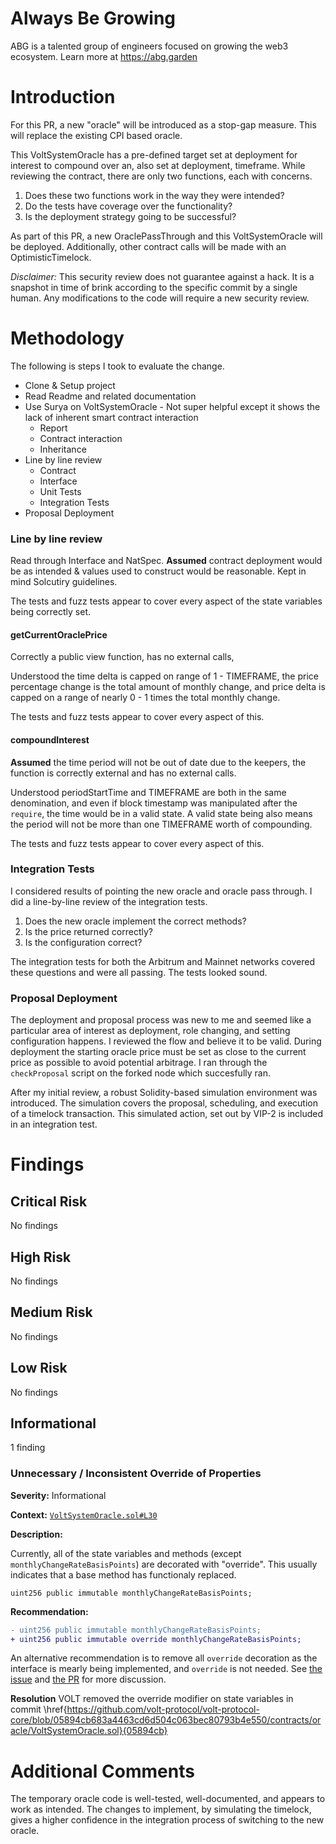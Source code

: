 # Always Be Growing
ABG is a talented group of engineers focused on growing the web3 ecosystem. Learn more at https://abg.garden

# Introduction

For this PR, a new "oracle" will be introduced as a stop-gap measure. This will replace the existing CPI based oracle.

This VoltSystemOracle has a pre-defined target set at deployment for interest to compound over an, also set at deployment, timeframe. While reviewing
the contract, there are only two functions, each with concerns.

1. Does these two functions work in the way they were intended?
2. Do the tests have coverage over the functionality?
3. Is the deployment strategy going to be successful?

As part of this PR, a new OraclePassThrough and this VoltSystemOracle will be deployed. Additionally, other contract calls will be made with an OptimisticTimelock.

*Disclaimer:* This security review does not guarantee against a hack. It is a snapshot in time of brink according to the specific commit by a single human. Any modifications to the code will require a new security review.

# Methodology
The following is steps I took to evaluate the change.

- Clone & Setup project
- Read Readme and related documentation
- Use Surya on VoltSystemOracle - Not super helpful except it shows the lack of inherent smart contract interaction 
  - Report
  - Contract interaction
  - Inheritance
- Line by line review
  - Contract
  - Interface
  - Unit Tests
  - Integration Tests
- Proposal Deployment

### Line by line review
Read through Interface and NatSpec. **Assumed** contract deployment would be as intended & values used to construct would be reasonable. Kept in mind Solcutiry guidelines. 

The tests and fuzz tests appear to cover every aspect of the state variables being correctly set.

#### getCurrentOraclePrice
Correctly a public view function, has no external calls,

Understood the time delta is capped on range of 1 - TIMEFRAME, the price percentage change is the total amount of monthly change, and price delta is capped on a range of nearly 0 - 1 times the total monthly change.

The tests and fuzz tests appear to cover every aspect of this.

#### compoundInterest
**Assumed** the time period will not be out of date due to the keepers, the function is correctly external and has no external calls.

Understood periodStartTime and TIMEFRAME are both in the same denomination, and even if block timestamp was manipulated after the `require`, the time would be in a valid state. A valid state being also means the period will not be more than one TIMEFRAME worth of compounding.

The tests and fuzz tests appear to cover every aspect of this.

### Integration Tests
I considered results of pointing the new oracle and oracle pass through. I did a line-by-line review of the integration tests.

1. Does the new oracle implement the correct methods?
2. Is the price returned correctly?
3. Is the configuration correct?

The integration tests for both the Arbitrum and Mainnet networks covered these questions and were all passing. The tests looked sound.

### Proposal Deployment
The deployment and proposal process was new to me and seemed like a particular area of interest as deployment, role changing, and setting configuration happens. I reviewed the flow and believe it to be valid. During deployment the starting oracle price must be set as close to the current price as possible to avoid potential arbitrage. I ran through the `checkProposal` script on the forked node which succesfully ran. 

After my initial review, a robust Solidity-based simulation environment was introduced. The simulation covers the proposal, scheduling, and execution of a timelock transaction. This simulated action, set out by VIP-2 is included in an integration test. 

# Findings 

## Critical Risk
No findings
## High Risk
No findings
## Medium Risk
No findings
## Low Risk
No findings
## Informational
1 finding

### Unnecessary / Inconsistent Override of Properties

**Severity:** Informational

**Context:** [`VoltSystemOracle.sol#L30`](https://github.com/volt-protocol/volt-protocol-core/pull/82/files#diff-885ec89719648151f14618577175e2577fb4b8a4599c5c4bc2ce5007308c0e91R30)

**Description:**

Currently, all of the state variables and methods (except `monthlyChangeRateBasisPoints`) are decorated with "override". This usually indicates that a base method has functionaly replaced.

```solidity
uint256 public immutable monthlyChangeRateBasisPoints;
```

**Recommendation:**
```diff
- uint256 public immutable monthlyChangeRateBasisPoints;
+ uint256 public immutable override monthlyChangeRateBasisPoints;
```

An alternative recommendation is to remove all `override` decoration as the interface is mearly being implemented, and `override` is not needed. See [the issue](https://github.com/ethereum/solidity/issues/8281) and [the PR](https://github.com/ethereum/solidity/pull/11628) for more discussion.


**Resolution**
VOLT removed the override modifier on state variables in commit \href{https://github.com/volt-protocol/volt-protocol-core/blob/05894cb683a4463cd6d504c063bec80793b4e550/contracts/oracle/VoltSystemOracle.sol}{05894cb}

# Additional Comments

The temporary oracle code is well-tested, well-documented, and appears to work as intended.  The changes to implement, by simulating the timelock, gives a higher confidence in the integration process of switching to the new oracle. 

